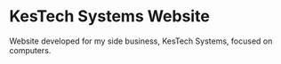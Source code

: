 # KesTech Systems Website
Website developed for my side business, KesTech Systems, focused on computers.
